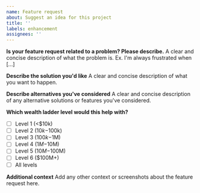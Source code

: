 ```yaml
---
name: Feature request
about: Suggest an idea for this project
title: ''
labels: enhancement
assignees: ''
---
```


**Is your feature request related to a problem? Please describe.**
A clear and concise description of what the problem is. Ex. I'm always frustrated when [...]

**Describe the solution you'd like**
A clear and concise description of what you want to happen.

**Describe alternatives you've considered**
A clear and concise description of any alternative solutions or features you've considered.

**Which wealth ladder level would this help with?**
- [ ] Level 1 (<$10k)
- [ ] Level 2 ($10k-$100k)  
- [ ] Level 3 ($100k-$1M)
- [ ] Level 4 ($1M-$10M)
- [ ] Level 5 ($10M-$100M)
- [ ] Level 6 ($100M+)
- [ ] All levels

**Additional context**
Add any other context or screenshots about the feature request here.
